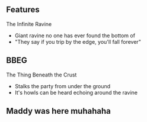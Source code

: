 ## Features
The Infinite Ravine
- Giant ravine no one has ever found the bottom of
- "They say if you trip by the edge, you'll fall forever"

## BBEG
The Thing Beneath the Crust
- Stalks the party from under the ground
- It's howls can be heard echoing around the ravine

## Maddy was here muhahaha 
